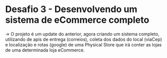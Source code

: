 # Desafio 3 - Desenvolvendo um sistema de eCommerce completo

-> O projeto é um update do anterior, agora criando um sistema completo, utilizando de apis de entrega 
(correios), coleta dos dados do local (viaCep) e localização e rotas (google) de uma Physical Store 
que irá conter as lojas de uma determinada loja eCommerce.
